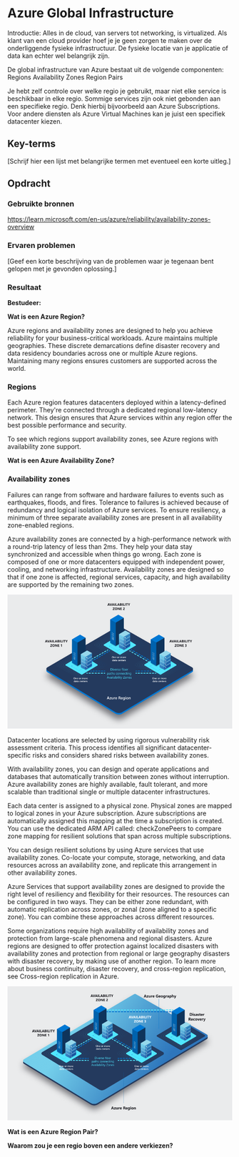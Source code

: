 # Azure Global Infrastructure

Introductie:
Alles in de cloud, van servers tot networking, is virtualized. Als klant van een cloud provider hoef je je geen zorgen te maken over de onderliggende fysieke infrastructuur. De fysieke locatie van je applicatie of data kan echter wel belangrijk zijn.

De global infrastructure van Azure bestaat uit de volgende componenten:
Regions
Availability Zones
Region Pairs

Je hebt zelf controle over welke regio je gebruikt, maar niet elke service is beschikbaar in elke regio. Sommige services zijn ook niet gebonden aan een specifieke regio. Denk hierbij bijvoorbeeld aan Azure Subscriptions. Voor andere diensten als Azure Virtual Machines kan je juist een specifiek datacenter kiezen.

## Key-terms
[Schrijf hier een lijst met belangrijke termen met eventueel een korte uitleg.]

## Opdracht
### Gebruikte bronnen
https://learn.microsoft.com/en-us/azure/reliability/availability-zones-overview

### Ervaren problemen
[Geef een korte beschrijving van de problemen waar je tegenaan bent gelopen met je gevonden oplossing.]

### Resultaat

**Bestudeer:**  

**Wat is een Azure Region?** 

Azure regions and availability zones are designed to help you achieve reliability for your business-critical workloads. Azure maintains multiple geographies. These discrete demarcations define disaster recovery and data residency boundaries across one or multiple Azure regions. Maintaining many regions ensures customers are supported across the world.

### Regions  
Each Azure region features datacenters deployed within a latency-defined perimeter. They're connected through a dedicated regional low-latency network. This design ensures that Azure services within any region offer the best possible performance and security.

To see which regions support availability zones, see Azure regions with availability zone support.

**Wat is een Azure Availability Zone?**

### Availability zones
Failures can range from software and hardware failures to events such as earthquakes, floods, and fires. Tolerance to failures is achieved because of redundancy and logical isolation of Azure services. To ensure resiliency, a minimum of three separate availability zones are present in all availability zone-enabled regions.

Azure availability zones are connected by a high-performance network with a round-trip latency of less than 2ms. They help your data stay synchronized and accessible when things go wrong. Each zone is composed of one or more datacenters equipped with independent power, cooling, and networking infrastructure. Availability zones are designed so that if one zone is affected, regional services, capacity, and high availability are supported by the remaining two zones.

![Alt text](../00_includes/Week4/availability-zones.png)

Datacenter locations are selected by using rigorous vulnerability risk assessment criteria. This process identifies all significant datacenter-specific risks and considers shared risks between availability zones.

With availability zones, you can design and operate applications and databases that automatically transition between zones without interruption. Azure availability zones are highly available, fault tolerant, and more scalable than traditional single or multiple datacenter infrastructures.

Each data center is assigned to a physical zone. Physical zones are mapped to logical zones in your Azure subscription. Azure subscriptions are automatically assigned this mapping at the time a subscription is created. You can use the dedicated ARM API called: checkZonePeers to compare zone mapping for resilient solutions that span across multiple subscriptions.

You can design resilient solutions by using Azure services that use availability zones. Co-locate your compute, storage, networking, and data resources across an availability zone, and replicate this arrangement in other availability zones.

Azure Services that support availability zones are designed to provide the right level of resiliency and flexibility for their resources. The resources can be configured in two ways. They can be either zone redundant, with automatic replication across zones, or zonal (zone aligned to a specific zone). You can combine these approaches across different resources.

Some organizations require high availability of availability zones and protection from large-scale phenomena and regional disasters. Azure regions are designed to offer protection against localized disasters with availability zones and protection from regional or large geography disasters with disaster recovery, by making use of another region. To learn more about business continuity, disaster recovery, and cross-region replication, see Cross-region replication in Azure.

![Alt text](../00_includes/Week4/availability-zones-region-geography.png)

**Wat is een Azure Region Pair?**  

**Waarom zou je een regio boven een andere verkiezen?**  
